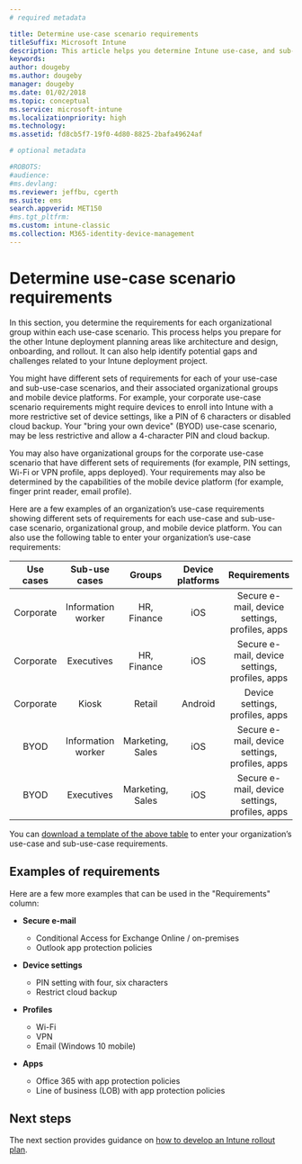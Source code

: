 ```yaml
---
# required metadata

title: Determine use-case scenario requirements
titleSuffix: Microsoft Intune
description: This article helps you determine Intune use-case, and sub-use-case scenario requirements for an Microsoft Intune cloud-only implementation.
keywords:
author: dougeby
ms.author: dougeby
manager: dougeby
ms.date: 01/02/2018
ms.topic: conceptual
ms.service: microsoft-intune
ms.localizationpriority: high
ms.technology:
ms.assetid: fd8cb5f7-19f0-4d80-8825-2bafa49624af

# optional metadata

#ROBOTS:
#audience:
#ms.devlang:
ms.reviewer: jeffbu, cgerth
ms.suite: ems
search.appverid: MET150
#ms.tgt_pltfrm:
ms.custom: intune-classic
ms.collection: M365-identity-device-management
---
```


# Determine use-case scenario requirements

In this section, you determine the requirements for each organizational group within each use-case scenario. This process helps you prepare for the other Intune deployment planning areas like architecture and design, onboarding, and rollout. It can also help identify potential gaps and challenges related to your Intune deployment project.

You might have different sets of requirements for each of your use-case and sub-use-case scenarios, and their associated organizational groups and mobile device platforms. For example, your corporate use-case scenario requirements might require devices to enroll into Intune with a more restrictive set of device settings, like a PIN of 6 characters or disabled cloud backup. Your "bring your own device" (BYOD) use-case scenario, may be less restrictive and allow a 4-character PIN and cloud backup.

You may also have organizational groups for the corporate use-case scenario that have different sets of requirements (for example, PIN settings, Wi-Fi or VPN profile, apps deployed). Your requirements may also be determined by the capabilities of the mobile device platform (for example, finger print reader, email profile).

Here are a few examples of an organization’s use-case requirements showing different sets of requirements for each use-case and sub-use-case scenario, organizational group, and mobile device platform. You can also use the following table to enter your organization’s use-case requirements:

| **Use cases** | **Sub-use cases** | **Groups** | **Device platforms** | **Requirements** |
|:---:|:---:|:---:|:---:|:---:|
| Corporate | Information worker | HR, Finance | iOS | Secure e-mail, device settings, profiles, apps |                                                          
| Corporate | Executives | HR, Finance | iOS | Secure e-mail, device settings, profiles, apps |                                                         
| Corporate | Kiosk | Retail | Android | Device settings, profiles, apps |
| BYOD | Information worker | Marketing, Sales | iOS | Secure e-mail, device settings, profiles, apps |                                                         
| BYOD | Executives | Marketing, Sales | iOS | Secure e-mail, device settings, profiles, apps |

You can [download a template of the above table](https://gallery.technet.microsoft.com/Intune-deployment-planning-fae156c2?redir=0) to enter your organization’s use-case and sub-use-case requirements.

## Examples of requirements

Here are a few more examples that can be used in the "Requirements" column:

- **Secure e-mail**
  - Conditional Access for Exchange Online / on-premises
  - Outlook app protection policies

- **Device settings**
  - PIN setting with four, six characters
  - Restrict cloud backup

- **Profiles**
  - Wi-Fi
  - VPN
  - Email (Windows 10 mobile)

- **Apps**
  - Office 365 with app protection policies
  - Line of business (LOB) with app protection policies

## Next steps

The next section provides guidance on [how to develop an Intune rollout plan](planning-guide-rollout-plan.md).
